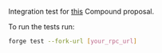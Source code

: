 Integration test for [this](https://compound.finance/governance/proposals/143) Compound proposal.

To run the tests run:

```bash
forge test --fork-url [your_rpc_url]
```

